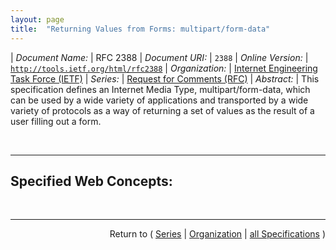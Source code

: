 ```yaml
---
layout: page
title:  "Returning Values from Forms: multipart/form-data"
---
```


| *Document Name:* | RFC 2388
| *Document URI:* | `2388`
| *Online Version:* | [`http://tools.ietf.org/html/rfc2388`](http://tools.ietf.org/html/rfc2388)
| *Organization:* | [Internet Engineering Task Force (IETF)](..  "List of specification series by this organization")
| *Series:* | [Request for Comments (RFC)](.  "List of specifications in this series")
| *Abstract:* | This specification defines an Internet Media Type, multipart/form-data, which can be used by a wide variety of applications and transported by a wide variety of protocols as a way of returning a set of values as the result of a user filling out a form.

<br/>
<hr/>

## Specified Web Concepts:



<br/>
<hr/>

<p style="text-align: right">Return to ( <a href="./">Series</a> | <a href="../">Organization</a> | <a href="../../">all Specifications</a> )</p>